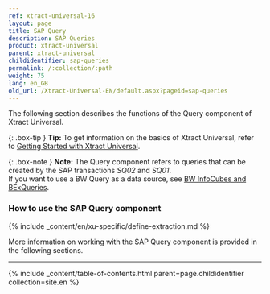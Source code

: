 ```yaml
---
ref: xtract-universal-16
layout: page
title: SAP Query
description: SAP Queries
product: xtract-universal
parent: xtract-universal
childidentifier: sap-queries
permalink: /:collection/:path
weight: 75
lang: en_GB
old_url: /Xtract-Universal-EN/default.aspx?pageid=sap-queries
---
```


The following section describes the functions of the Query component of Xtract Universal. <br>

{: .box-tip }
**Tip:** To get information on the basics of Xtract Universal, refer to [Getting Started with Xtract Universal](./getting-started). <br>

{: .box-note }
**Note:** The Query component refers to queries that can be created by the SAP transactions *SQ02* and *SQ01*.<br>
If you want to use a BW Query as a data source, see [BW InfoCubes and BExQueries](./bw-infocubes-and-bex-queries).

### How to use the SAP Query component
{% include _content/en/xu-specific/define-extraction.md %}

More information on working with the SAP Query component is provided in the following sections.

--- 

{% include _content/table-of-contents.html parent=page.childidentifier collection=site.en %}